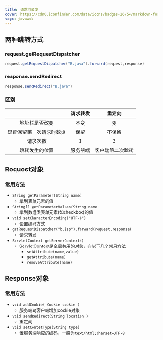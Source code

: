 ```yaml
---
title: 请求与转发
cover: https://cdn0.iconfinder.com/data/icons/badges-26/54/markdown-format-mark-down-arrow-sign-badge-1024.png
tags: javaweb
---
```


## 两种跳转方式

### request.getRequestDispatcher

```java
request.getRequestDispatcher("B.java").forward(request,response)
```

### response.sendRedirect

```java
response.sendRedirect("B.java")
```

### 区别

|                          | 请求转发 |      重定向      |
| :----------------------: | :------: | :--------------: |
|      地址栏是否改变      |   不变   |        变        |
| 是否保留第一次请求时数据 |   保留   |      不保留      |
|         请求次数         |    1     |        2         |
|      跳转发生的位置      | 服务器端 | 客户端第二次跳转 |



## Request对象

### 常用方法

- `String getParameter(String name)`
  - 拿到表单元素的值
- `String[] getParameterValues(String name)`
  - 拿到数组类表单元素(如checkbox)的值
- `void setCharacterEncoding("UTF-8")`
  - 设置编码方式
- `getRequestDispatcher("b.jsp").forward(request,response) `
  - 请求转发
- `ServletContext getServerContext()`
  - ServletContext是全局共用的对象，有以下几个常用方法
    - `setAttribute(name,value)`
    - `getAttribute(name)`
    - `removeAttribute(name)`



## Response对象

### 常用方法

- `void addCookie( Cookie cookie )`
  - 服务端向客户端增加cookie对象
- `void sendRedirect(String location )`
  - 重定向
- `void setContetType(String type)`
  - 置服务端响应的编码，一般为`text/html;charset=UTF-8`

